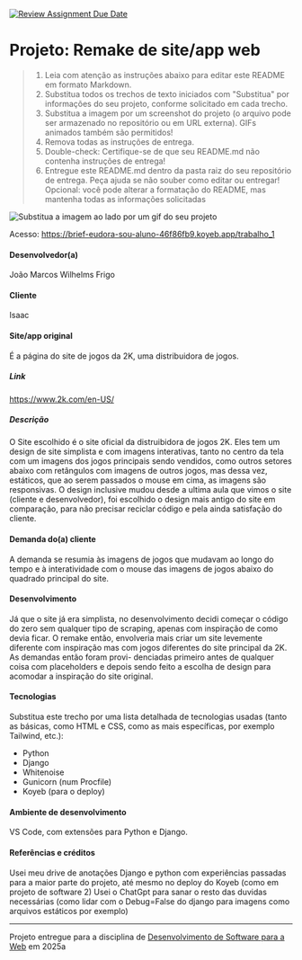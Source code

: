 [![Review Assignment Due Date](https://classroom.github.com/assets/deadline-readme-button-22041afd0340ce965d47ae6ef1cefeee28c7c493a6346c4f15d667ab976d596c.svg)](https://classroom.github.com/a/-0GsTofh)
# Projeto: Remake de site/app web

> 1. Leia com atenção as instruções abaixo para editar este README em formato Markdown.
> 2. Substitua todos os trechos de texto iniciados com "Substitua" por informações do seu projeto, conforme solicitado em cada trecho.
> 3. Substitua a imagem por um screenshot do projeto (o arquivo pode ser armazenado no repositório ou em URL externa). GIFs animados também são permitidos!
> 4. Remova todas as instruções de entrega.
> 5. Double-check: Certifique-se de que seu README.md não contenha instruções de entrega!
> 6. Entregue este README.md dentro da pasta raiz do seu repositório de entrega. Peça ajuda se não souber como editar ou entregar!
> Opcional: você pode alterar a formatação do README, mas mantenha todas as informações solicitadas

![Substitua a imagem ao lado por um gif do seu projeto](img/Recording%202025-03-31%20at%2018.09.12.gif)


Acesso: https://brief-eudora-sou-aluno-46f86fb9.koyeb.app/trabalho_1

#### Desenvolvedor(a)
João Marcos Wilhelms Frigo

#### Cliente
Isaac

#### Site/app original
É a página do site de jogos da 2K, uma distribuidora de jogos.

##### Link
https://www.2k.com/en-US/

##### Descrição
O Site escolhido é o site oficial da distruibidora de jogos 2K. Eles tem um design de site simplista e com imagens interativas, tanto no centro da tela
com um imagens dos jogos principais sendo vendidos, como outros setores abaixo com retângulos com imagens de outros jogos, mas dessa vez, estáticos, que 
ao serem passados o mouse em cima, as imagens são responsivas. O design inclusive mudou desde a ultima aula que vimos o site (cliente e desenvolvedor),
foi escolhido o design mais antigo do site em comparação, para não precisar reciclar código e pela ainda satisfação do cliente.

#### Demanda do(a) cliente
A demanda se resumia às imagens de jogos que mudavam ao longo do tempo e à interatividade com o mouse das imagens de jogos abaixo do quadrado principal do site.

#### Desenvolvimento
Já que o site já era simplista, no desenvolvimento decidi começar o código do zero sem qualquer tipo de scraping, apenas com inspiração de como devia ficar. O 
remake então, envolveria mais criar um site levemente diferente com inspiração mas com jogos diferentes do site principal da 2K. As demandas então foram provi-
denciadas primeiro antes de qualquer coisa com placeholders e depois sendo feito a escolha de design para acomodar a inspiração do site original.


#### Tecnologias

Substitua este trecho por uma lista detalhada de tecnologias usadas (tanto as básicas, como HTML e CSS, como as mais específicas, por exemplo Tailwind, etc.):
- Python
- Django
- Whitenoise
- Gunicorn (num Procfile)
- Koyeb (para o deploy)

#### Ambiente de desenvolvimento

VS Code, com extensões para Python e Django.

#### Referências e créditos

Usei meu drive de anotações Django e python com experiências passadas para a maior parte do projeto, até mesmo no deploy do Koyeb (como em projeto de software 2)
Usei o ChatGpt para sanar o resto das duvidas necessárias (como lidar com o Debug=False do django para imagens como arquivos estáticos por exemplo)




---
Projeto entregue para a disciplina de [Desenvolvimento de Software para a Web](http://github.com/andreainfufsm/elc1090-2025a) em 2025a
